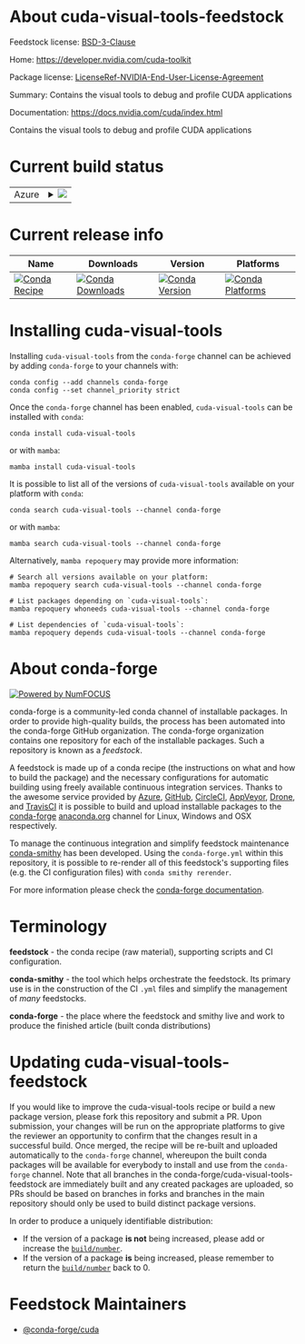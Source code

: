 About cuda-visual-tools-feedstock
=================================

Feedstock license: [BSD-3-Clause](https://github.com/conda-forge/cuda-visual-tools-feedstock/blob/main/LICENSE.txt)

Home: https://developer.nvidia.com/cuda-toolkit

Package license: [LicenseRef-NVIDIA-End-User-License-Agreement](https://docs.nvidia.com/cuda/eula/index.html)

Summary: Contains the visual tools to debug and profile CUDA applications

Documentation: https://docs.nvidia.com/cuda/index.html

Contains the visual tools to debug and profile CUDA applications


Current build status
====================


<table>
    
  <tr>
    <td>Azure</td>
    <td>
      <details>
        <summary>
          <a href="https://dev.azure.com/conda-forge/feedstock-builds/_build/latest?definitionId=20476&branchName=main">
            <img src="https://dev.azure.com/conda-forge/feedstock-builds/_apis/build/status/cuda-visual-tools-feedstock?branchName=main">
          </a>
        </summary>
        <table>
          <thead><tr><th>Variant</th><th>Status</th></tr></thead>
          <tbody><tr>
              <td>linux_64</td>
              <td>
                <a href="https://dev.azure.com/conda-forge/feedstock-builds/_build/latest?definitionId=20476&branchName=main">
                  <img src="https://dev.azure.com/conda-forge/feedstock-builds/_apis/build/status/cuda-visual-tools-feedstock?branchName=main&jobName=linux&configuration=linux%20linux_64_" alt="variant">
                </a>
              </td>
            </tr><tr>
              <td>linux_aarch64</td>
              <td>
                <a href="https://dev.azure.com/conda-forge/feedstock-builds/_build/latest?definitionId=20476&branchName=main">
                  <img src="https://dev.azure.com/conda-forge/feedstock-builds/_apis/build/status/cuda-visual-tools-feedstock?branchName=main&jobName=linux&configuration=linux%20linux_aarch64_" alt="variant">
                </a>
              </td>
            </tr><tr>
              <td>win_64</td>
              <td>
                <a href="https://dev.azure.com/conda-forge/feedstock-builds/_build/latest?definitionId=20476&branchName=main">
                  <img src="https://dev.azure.com/conda-forge/feedstock-builds/_apis/build/status/cuda-visual-tools-feedstock?branchName=main&jobName=win&configuration=win%20win_64_" alt="variant">
                </a>
              </td>
            </tr>
          </tbody>
        </table>
      </details>
    </td>
  </tr>
</table>

Current release info
====================

| Name | Downloads | Version | Platforms |
| --- | --- | --- | --- |
| [![Conda Recipe](https://img.shields.io/badge/recipe-cuda--visual--tools-green.svg)](https://anaconda.org/conda-forge/cuda-visual-tools) | [![Conda Downloads](https://img.shields.io/conda/dn/conda-forge/cuda-visual-tools.svg)](https://anaconda.org/conda-forge/cuda-visual-tools) | [![Conda Version](https://img.shields.io/conda/vn/conda-forge/cuda-visual-tools.svg)](https://anaconda.org/conda-forge/cuda-visual-tools) | [![Conda Platforms](https://img.shields.io/conda/pn/conda-forge/cuda-visual-tools.svg)](https://anaconda.org/conda-forge/cuda-visual-tools) |

Installing cuda-visual-tools
============================

Installing `cuda-visual-tools` from the `conda-forge` channel can be achieved by adding `conda-forge` to your channels with:

```
conda config --add channels conda-forge
conda config --set channel_priority strict
```

Once the `conda-forge` channel has been enabled, `cuda-visual-tools` can be installed with `conda`:

```
conda install cuda-visual-tools
```

or with `mamba`:

```
mamba install cuda-visual-tools
```

It is possible to list all of the versions of `cuda-visual-tools` available on your platform with `conda`:

```
conda search cuda-visual-tools --channel conda-forge
```

or with `mamba`:

```
mamba search cuda-visual-tools --channel conda-forge
```

Alternatively, `mamba repoquery` may provide more information:

```
# Search all versions available on your platform:
mamba repoquery search cuda-visual-tools --channel conda-forge

# List packages depending on `cuda-visual-tools`:
mamba repoquery whoneeds cuda-visual-tools --channel conda-forge

# List dependencies of `cuda-visual-tools`:
mamba repoquery depends cuda-visual-tools --channel conda-forge
```


About conda-forge
=================

[![Powered by
NumFOCUS](https://img.shields.io/badge/powered%20by-NumFOCUS-orange.svg?style=flat&colorA=E1523D&colorB=007D8A)](https://numfocus.org)

conda-forge is a community-led conda channel of installable packages.
In order to provide high-quality builds, the process has been automated into the
conda-forge GitHub organization. The conda-forge organization contains one repository
for each of the installable packages. Such a repository is known as a *feedstock*.

A feedstock is made up of a conda recipe (the instructions on what and how to build
the package) and the necessary configurations for automatic building using freely
available continuous integration services. Thanks to the awesome service provided by
[Azure](https://azure.microsoft.com/en-us/services/devops/), [GitHub](https://github.com/),
[CircleCI](https://circleci.com/), [AppVeyor](https://www.appveyor.com/),
[Drone](https://cloud.drone.io/welcome), and [TravisCI](https://travis-ci.com/)
it is possible to build and upload installable packages to the
[conda-forge](https://anaconda.org/conda-forge) [anaconda.org](https://anaconda.org/)
channel for Linux, Windows and OSX respectively.

To manage the continuous integration and simplify feedstock maintenance
[conda-smithy](https://github.com/conda-forge/conda-smithy) has been developed.
Using the ``conda-forge.yml`` within this repository, it is possible to re-render all of
this feedstock's supporting files (e.g. the CI configuration files) with ``conda smithy rerender``.

For more information please check the [conda-forge documentation](https://conda-forge.org/docs/).

Terminology
===========

**feedstock** - the conda recipe (raw material), supporting scripts and CI configuration.

**conda-smithy** - the tool which helps orchestrate the feedstock.
                   Its primary use is in the construction of the CI ``.yml`` files
                   and simplify the management of *many* feedstocks.

**conda-forge** - the place where the feedstock and smithy live and work to
                  produce the finished article (built conda distributions)


Updating cuda-visual-tools-feedstock
====================================

If you would like to improve the cuda-visual-tools recipe or build a new
package version, please fork this repository and submit a PR. Upon submission,
your changes will be run on the appropriate platforms to give the reviewer an
opportunity to confirm that the changes result in a successful build. Once
merged, the recipe will be re-built and uploaded automatically to the
`conda-forge` channel, whereupon the built conda packages will be available for
everybody to install and use from the `conda-forge` channel.
Note that all branches in the conda-forge/cuda-visual-tools-feedstock are
immediately built and any created packages are uploaded, so PRs should be based
on branches in forks and branches in the main repository should only be used to
build distinct package versions.

In order to produce a uniquely identifiable distribution:
 * If the version of a package **is not** being increased, please add or increase
   the [``build/number``](https://docs.conda.io/projects/conda-build/en/latest/resources/define-metadata.html#build-number-and-string).
 * If the version of a package **is** being increased, please remember to return
   the [``build/number``](https://docs.conda.io/projects/conda-build/en/latest/resources/define-metadata.html#build-number-and-string)
   back to 0.

Feedstock Maintainers
=====================

* [@conda-forge/cuda](https://github.com/orgs/conda-forge/teams/cuda/)

